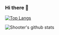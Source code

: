### Hi there 👋


[![Top Langs](https://github-readme-stats.vercel.app/api/top-langs/?username=BestDingSheng&hide=html)](https://github.com/anuraghazra/github-readme-stats)

![Shooter's github stats](https://github-readme-stats.vercel.app/api?username=BestDingSheng&show_icons=true&theme=radical)
